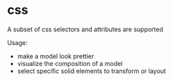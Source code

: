# css

A subset of css selectors and attributes are supported

Usage:

* make a model look prettier
* visualize the composition of a model
* select specific solid elements to transform or layout
